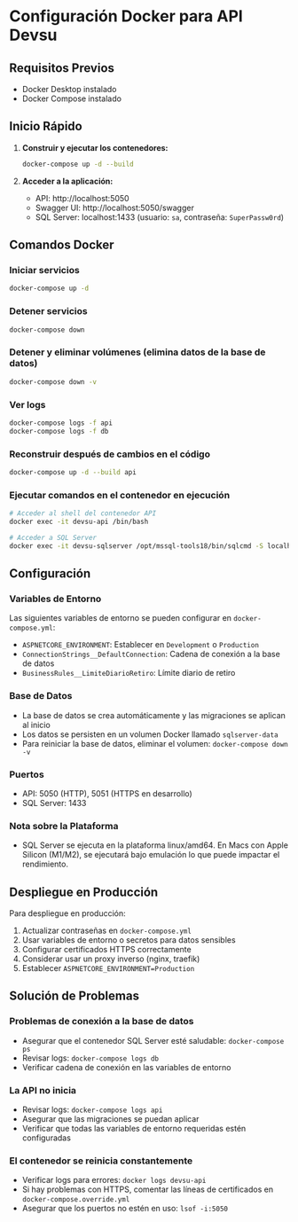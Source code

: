 # Configuración Docker para API Devsu

## Requisitos Previos
- Docker Desktop instalado
- Docker Compose instalado

## Inicio Rápido

1. **Construir y ejecutar los contenedores:**
   ```bash
   docker-compose up -d --build
   ```

2. **Acceder a la aplicación:**
   - API: http://localhost:5050
   - Swagger UI: http://localhost:5050/swagger
   - SQL Server: localhost:1433 (usuario: `sa`, contraseña: `SuperPassw0rd`)

## Comandos Docker

### Iniciar servicios
```bash
docker-compose up -d
```

### Detener servicios
```bash
docker-compose down
```

### Detener y eliminar volúmenes (elimina datos de la base de datos)
```bash
docker-compose down -v
```

### Ver logs
```bash
docker-compose logs -f api
docker-compose logs -f db
```

### Reconstruir después de cambios en el código
```bash
docker-compose up -d --build api
```

### Ejecutar comandos en el contenedor en ejecución
```bash
# Acceder al shell del contenedor API
docker exec -it devsu-api /bin/bash

# Acceder a SQL Server
docker exec -it devsu-sqlserver /opt/mssql-tools18/bin/sqlcmd -S localhost -U sa -P "SuperPassw0rd" -C
```

## Configuración

### Variables de Entorno
Las siguientes variables de entorno se pueden configurar en `docker-compose.yml`:

- `ASPNETCORE_ENVIRONMENT`: Establecer en `Development` o `Production`
- `ConnectionStrings__DefaultConnection`: Cadena de conexión a la base de datos
- `BusinessRules__LimiteDiarioRetiro`: Límite diario de retiro

### Base de Datos
- La base de datos se crea automáticamente y las migraciones se aplican al inicio
- Los datos se persisten en un volumen Docker llamado `sqlserver-data`
- Para reiniciar la base de datos, eliminar el volumen: `docker-compose down -v`

### Puertos
- API: 5050 (HTTP), 5051 (HTTPS en desarrollo)
- SQL Server: 1433

### Nota sobre la Plataforma
- SQL Server se ejecuta en la plataforma linux/amd64. En Macs con Apple Silicon (M1/M2), se ejecutará bajo emulación lo que puede impactar el rendimiento.

## Despliegue en Producción

Para despliegue en producción:

1. Actualizar contraseñas en `docker-compose.yml`
2. Usar variables de entorno o secretos para datos sensibles
3. Configurar certificados HTTPS correctamente
4. Considerar usar un proxy inverso (nginx, traefik)
5. Establecer `ASPNETCORE_ENVIRONMENT=Production`

## Solución de Problemas

### Problemas de conexión a la base de datos
- Asegurar que el contenedor SQL Server esté saludable: `docker-compose ps`
- Revisar logs: `docker-compose logs db`
- Verificar cadena de conexión en las variables de entorno

### La API no inicia
- Revisar logs: `docker-compose logs api`
- Asegurar que las migraciones se puedan aplicar
- Verificar que todas las variables de entorno requeridas estén configuradas

### El contenedor se reinicia constantemente
- Verificar logs para errores: `docker logs devsu-api`
- Si hay problemas con HTTPS, comentar las líneas de certificados en `docker-compose.override.yml`
- Asegurar que los puertos no estén en uso: `lsof -i:5050`